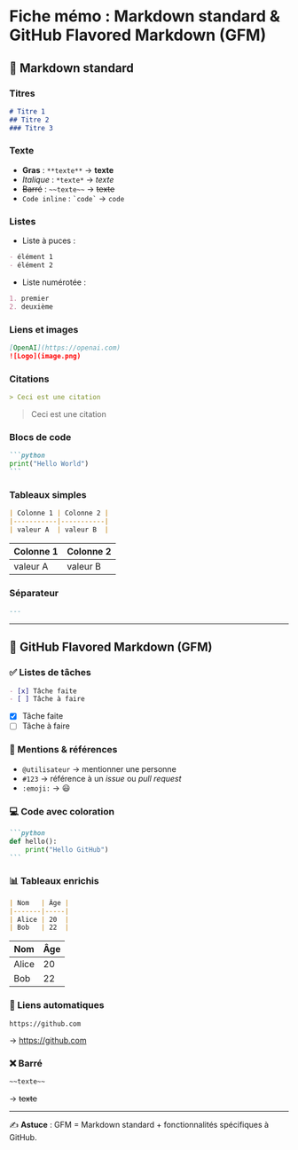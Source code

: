 # Fiche mémo : Markdown standard & GitHub Flavored Markdown (GFM)

## 🔹 Markdown standard

### Titres
```markdown
# Titre 1
## Titre 2
### Titre 3
```

### Texte
- **Gras** : `**texte**` → **texte**  
- *Italique* : `*texte*` → *texte*  
- ~~Barré~~ : `~~texte~~` → ~~texte~~  
- `Code inline` : `` `code` `` → `code`

### Listes
- Liste à puces :
```markdown
- élément 1
- élément 2
```
- Liste numérotée :
```markdown
1. premier
2. deuxième
```

### Liens et images
```markdown
[OpenAI](https://openai.com)
![Logo](image.png)
```

### Citations
```markdown
> Ceci est une citation
```
> Ceci est une citation

### Blocs de code
````markdown
```python
print("Hello World")
```
````

### Tableaux simples
```markdown
| Colonne 1 | Colonne 2 |
|-----------|-----------|
| valeur A  | valeur B  |
```

| Colonne 1 | Colonne 2 |
|-----------|-----------|
| valeur A  | valeur B  |

### Séparateur
```markdown
---
```
---

## 🔹 GitHub Flavored Markdown (GFM)

### ✅ Listes de tâches
```markdown
- [x] Tâche faite
- [ ] Tâche à faire
```
- [x] Tâche faite
- [ ] Tâche à faire

### 👤 Mentions & références
- `@utilisateur` → mentionner une personne  
- `#123` → référence à un *issue* ou *pull request*  
- `:emoji:` → 😃

### 💻 Code avec coloration
````markdown
```python
def hello():
    print("Hello GitHub")
```
````

### 📊 Tableaux enrichis
```markdown
| Nom   | Âge |
|-------|-----|
| Alice | 20  |
| Bob   | 22  |
```

| Nom   | Âge |
|-------|-----|
| Alice | 20  |
| Bob   | 22  |

### 🔗 Liens automatiques
```
https://github.com
```
→ https://github.com

### ❌ Barré
```markdown
~~texte~~
```
→ ~~texte~~

---

✍️ **Astuce** : GFM = Markdown standard + fonctionnalités spécifiques à GitHub.
